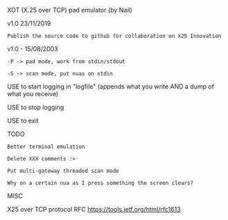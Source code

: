 XOT (X.25 over TCP) pad emulator (by Nail)

v1.0 23/11/2019

    Publish the source code to github for collaboration on X25 Innovation

v1.0 - 15/08/2003

    -P -> pad mode, work from stdin/stdout

    -S -> scan mode, put nuas on stdin

USE <F2> to start logging in "logfile" (appends what you write AND a dump of what you receive)

USE <F3> to stop logging

USE <F10> to exit

TODO

    Better terminal emulation

    Delete XXX comments :>

    Put multi-gateway threaded scan mode

    Why on a certain nua as I press something the screen clears?

MISC

X25 over TCP protocol RFC https://tools.ietf.org/html/rfc1613
